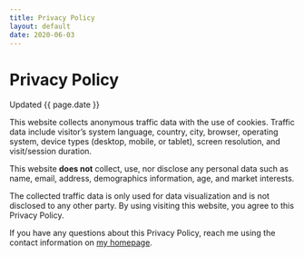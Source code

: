 ```yaml
---
title: Privacy Policy
layout: default
date: 2020-06-03
---
```


# Privacy Policy

Updated {{ page.date }}



This website collects anonymous traffic data with the use of cookies. Traffic data include visitor’s system language, country, city, browser, operating system, device types (desktop, mobile, or tablet), screen resolution, and visit/session duration.

This website **does not** collect, use, nor disclose any personal data such as name, email, address, demographics information, age, and market interests. 

The collected traffic data is only used for data visualization and is not disclosed to any other party. By using visiting this website, you agree to this Privacy Policy.

If you have any questions about this Privacy Policy, reach me using the contact information on [my homepage](/).



